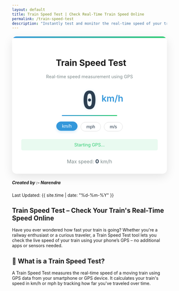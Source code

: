 ```yaml
---
layout: default
title: Train Speed Test | Check Real-Time Train Speed Online
permalink: /train-speed-test
description: "Instantly test and monitor the real-time speed of your train using GPS technology. Perfect for train travelers, rail enthusiasts, and data lovers. Try our Train Speed Test online — fast, free, and accurate!"
---
```

<style>
        :root {
            --primary-color: #3498db;
            --danger-color: #e74c3c;
            --success-color: #2ecc71;
            --dark-color: #2c3e50;
            --light-color: #ecf0f1;
        }
        .speed-container {
            max-width: 500px;
            margin: 20px auto;
            padding: 30px;
            background: white;
            border-radius: 15px;
            box-shadow: 0 10px 30px rgba(0, 0, 0, 0.1);
            position: relative;
            overflow: hidden;
        }
        .speed-container::before {
            content: "";
            position: absolute;
            top: 0;
            left: 0;
            right: 0;
            height: 5px;
            background: linear-gradient(90deg, var(--primary-color), var(--success-color));
        }
        .header {
            text-align: center;
            margin-bottom: 25px;
        }
        .header h4 {
            color: var(--dark-color);
            font-weight: 600;
            margin-bottom: 5px;
        }
        .header p {
            color: #7f8c8d;
            font-size: 0.9rem;
        }
        
        .digital-display {
            text-align: center;
            margin: 30px 0;
            position: relative;
        }
        
        .speed-value-container {
            display: inline-block;
            position: relative;
            padding: 0 20px;
        }
        
        .speed-value {
            font-size: 5rem;
            font-weight: 700;
            color: var(--dark-color);
            font-family: 'Segment7Standard', monospace;
            line-height: 1;
            text-shadow: 0 0 10px rgba(52, 152, 219, 0.2);
            position: relative;
            display: inline-block;
            min-width: 180px;
        }
        
        .speed-unit {
            font-size: 1.8rem;
            color: var(--primary-color);
            vertical-align: top;
            margin-left: 0px;
            font-weight: 600;
            position: absolute;
            right: 0;
            top: 15px;
        }
        
        .speed-value::after {
            content: "";
            position: absolute;
            bottom: -10px;
            left: 0;
            right: 0;
            height: 3px;
            background: linear-gradient(90deg, var(--primary-color), var(--success-color));
            border-radius: 3px;
        }
        
        .unit-selector {
            display: flex;
            justify-content: center;
            margin-bottom: 25px;
        }
        
        .btn-unit {
            margin: 0 5px;
            border-radius: 20px;
            padding: 6px 18px;
            font-size: 0.9rem;
            border: 1px solid #ddd;
            background: white;
            color: var(--dark-color);
            transition: all 0.3s;
        }
        
        .btn-unit.active {
            background: var(--primary-color);
            color: white;
            border-color: var(--primary-color);
            transform: translateY(-2px);
            box-shadow: 0 4px 8px rgba(52, 152, 219, 0.2);
        }
        
        .gps-status {
            text-align: center;
            margin: 20px 0;
            font-size: 0.9rem;
            padding: 10px;
            border-radius: 5px;
            background-color: rgba(236, 240, 241, 0.5);
        }
        
        .gps-active {
            color: var(--success-color);
            background-color: rgba(46, 204, 113, 0.1);
        }
        
        .gps-inactive {
            color: var(--danger-color);
            background-color: rgba(231, 76, 60, 0.1);
        }
        
        .btn-start {
            display: block;
            width: 100%;
            padding: 14px;
            font-weight: 600;
            border-radius: 30px;
            background: linear-gradient(135deg, var(--primary-color), #2980b9);
            border: none;
            color: white;
            box-shadow: 0 4px 15px rgba(52, 152, 219, 0.3);
            transition: all 0.3s;
            margin-top: 20px;
        }
        
        .btn-start:hover {
            transform: translateY(-2px);
            box-shadow: 0 6px 20px rgba(52, 152, 219, 0.4);
        }
        .btn-start:active {
            transform: translateY(0);
        }
        .max-speed {
            text-align: center;
            margin-top: 25px;
            font-size: 1rem;
            color: #7f8c8d;
        }
        .max-speed-value {
            font-weight: bold;
            color: var(--dark-color);
            font-size: 1.1rem;
        }
        .train-icon {
            margin-right: 10px;
            color: var(--primary-color);
        }
        @keyframes pulse {
            0% { transform: scale(1); }
            50% { transform: scale(1.05); }
            100% { transform: scale(1); }
        }
        .pulse {
            animation: pulse 1.5s infinite;
        }
        
        @font-face {
            font-family: 'Segment7Standard';
            src: url('https://cdn.rawgit.com/raphaelbastide/Segment7Standard/master/Segment7Standard.otf') format('opentype');
            font-weight: normal;
            font-style: italic;
        }
    </style>
<div class="speed-container">
<div class="header">
            <h1><i class="fas fa-train train-icon"></i>Train Speed Test</h1>
            <p>Real-time speed measurement using GPS</p>
        </div>
        <div class="digital-display">
            <div class="speed-value-container d-flex align-items-start gap-4 position-relative ">
                <span class="speed-value" id="speed-value">0</span>
                <span class="speed-unit gap-4" id="speed-unit">km/h</span>
            </div>
        </div>
        <div class="unit-selector">
            <button class="btn-unit active" data-unit="kmh">km/h</button>
            <button class="btn-unit" data-unit="mph">mph</button>
            <button class="btn-unit" data-unit="ms">m/s</button>
        </div>
        <div class="gps-status gps-active" id="gps-status">
            <i class="fas fa-sync-alt fa-spin"></i> Starting GPS...
        </div>
        <button class="btn-start" id="start-btn" style="display: none;">
            <i class="fas fa-stop"></i> Stop GPS Tracking
        </button>
        <div class="max-speed">
            Max speed: <span class="max-speed-value" id="max-speed">0</span> <span id="max-speed-unit">km/h</span>
        </div>
    </div>

<!-- Article Content -->
 <div class="article-container">
      <div class="d-flex flex-wrap justify-content-between align-items-center mb-4 pb-3 border-bottom">
        <div class="d-flex align-items-center">
          <div class="bg-light p-2 rounded-circle d-flex align-items-center justify-content-center me-3"> <i
              class="fas fa-user text-primary"></i>
          </div>
          <div>
            <h5 class="mb-0">Created by :- Narendra</h5>
          </div>
        </div>
        <div class="text-muted">
          <i class="fas fa-calendar me-1"></i>Last Updated: {{ site.time | date: "%d-%m-%Y" }}
        </div>
      </div>

<!-- Section -->
<section class="mb-5">
<h2>Train Speed Test – Check Your Train's Real-Time Speed Online</h2>
<p>Have you ever wondered how fast your train is going? Whether you're a railway enthusiast or a curious traveler, a Train Speed Test tool lets you check the live speed of your train using your phone’s GPS – no additional apps or sensors needed.</p>
<h2 class="card-title text-primary">🧭 What is a Train Speed Test?</h2>
<p class="card-text">A Train Speed Test measures the real-time speed of a moving train using GPS data from your smartphone or GPS device. It calculates your train's speed in km/h or mph by tracking how far you've traveled over time.</p>
 </section>
     
<!-- Bootstrap JS Bundle with Popper -->
 <script src="{{ '/assets/js/train-speed-test.js' | relative_url }}"></script>
